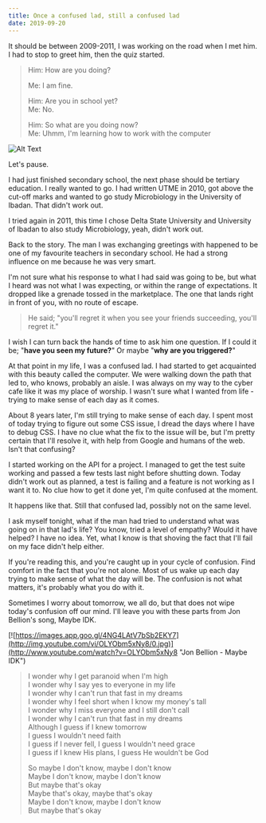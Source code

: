 ```yaml
---
title: Once a confused lad, still a confused lad
date: 2019-09-20
---
```


It should be between 2009-2011, I was working on the road when I met him. I had to stop to greet him, then the quiz started.

>Him: How are you doing?  
>
>Me: I am fine.
>
>Him: Are you in school yet?  
>Me: No.
>
>Him: So what are you doing now?  
>Me: Uhmm, I'm learning how to work with the computer



![Alt Text](https://media.giphy.com/media/3o751RM9NiqPJUqLLi/giphy.gif)

Let's pause.

I had just finished secondary school, the next phase should be tertiary education. I really wanted to go. I had written UTME in 2010, got above the cut-off marks and wanted to go study Microbiology in the University of Ibadan. That didn't work out.

I tried again in 2011, this time I chose Delta State University and University of Ibadan to also study Microbiology, yeah, didn't work out.

Back to the story. The man I was exchanging greetings with happened to be one of my favourite teachers in secondary school. He had a strong influence on me because he was very smart.

I'm not sure what his response to what I had said was going to be, but what I heard was not what I was expecting, or within the range of expectations. It dropped like a grenade tossed in the marketplace. The one that lands right in front of you, with no route of escape.

>He said; "you'll regret it when you see your friends succeeding, you'll regret it."

I wish I can turn back the hands of time to ask him one question. If I could it be; "**have you seen my future?**" Or maybe "**why are you triggered?**"

At that point in my life, I was a confused lad. I had started to get acquainted with this beauty called the computer. We were walking down the path that led to, who knows, probably an aisle. I was always on my way to the cyber cafe like it was my place of worship. I wasn't sure what I wanted from life - trying to make sense of each day as it comes.

About 8 years later, I'm still trying to make sense of each day. I spent most of today trying to figure out some CSS issue, I dread the days where I have to debug CSS. I have no clue what the fix to the issue will be, but I'm pretty certain that I'll resolve it, with help from Google and humans of the web. Isn't that confusing?

I started working on the API for a project. I managed to get the test suite working and passed a few tests last night before shutting down. Today didn't work out as planned, a test is failing and a feature is not working as I want it to. No clue how to get it done yet, I'm quite confused at the moment.

It happens like that. Still that confused lad, possibly not on the same level.

I ask myself tonight, what if the man had tried to understand what was going on in that lad's life? You know, tried a level of empathy? Would it have helped? I have no idea. Yet, what I know is that shoving the fact that I'll fail on my face didn't help either.

If you're reading this, and you're caught up in your cycle of confusion. Find comfort in the fact that you're not alone. Most of us wake up each day trying to make sense of what the day will be. The confusion is not what matters, it's probably what you do with it.

Sometimes I worry about tomorrow, we all do, but that does not wipe today's confusion off our mind. I'll leave you with these parts from Jon Bellion's song, Maybe IDK.

[![https://images.app.goo.gl/4NG4LAtV7bSb2EKY7](http://img.youtube.com/vi/OLYObm5xNy8/0.jpg)](http://www.youtube.com/watch?v=OLYObm5xNy8 "Jon Bellion - Maybe IDK")

>I wonder why I get paranoid when I'm high  
>I wonder why I say yes to everyone in my life  
>I wonder why I can't run that fast in my dreams  
>I wonder why I feel short when I know my money's tall  
>I wonder why I miss everyone and I still don't call  
>I wonder why I can't run that fast in my dreams  
>Although I guess if I knew tomorrow  
>I guess I wouldn't need faith  
>I guess if I never fell, I guess I wouldn't need grace  
>I guess if I knew His plans, I guess He wouldn't be God 
> 
>So maybe I don't know, maybe I don't know  
>Maybe I don't know, maybe I don't know  
>But maybe that's okay  
>Maybe that's okay, maybe that's okay  
>Maybe I don't know, maybe I don't know  
>But maybe that's okay  
